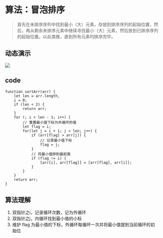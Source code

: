 # 算法：冒泡排序
> 首先在未排序序列中找到最小（大）元素，存放到排序序列的起始位置，然后，再从剩余未排序元素中继续寻找最小（大）元素，然后放到已排序序列的起始位置。以此类推，直到所有元素均排序完毕。

## 动态演示
![](https://tomz-1253937763.cos.ap-guangzhou.myqcloud.com/img/201904/select_sort.gif)

## code

```
function sortArr(arr) {
    let len = arr.length,
    i = 0;
    if (len < 2) {
        return arr;
    }
    for (; i < len - 1; i++) {
        // 重置最小值下标为外循环的值
        let flag = i;
        for(let j = i + 1; j < len; j++) {
            if (arr[flag] > arr[j]) {
                // 记录最小值下标
                flag = j;
            }
            // 将最小值排到最前面
            if (flag != i) {
                [arr[i], arr[flag]] = [arr[flag], arr[i]];
            }
        }
    }
    return arr;
}
```

## 算法理解
1. 双指针之i，记录循环次数，记为外循环
2. 双指针之j，内循环找到最小值的小标
3. 维护 flag 为最小值的下标，外循环每循环一次并将最小值提到当前循环的初始位
